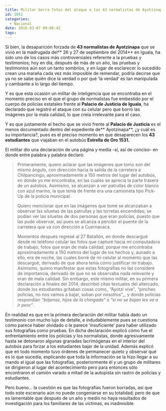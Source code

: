 ```yaml
---
title: Militar borra fotos del ataque a los 43 normalistas de Ayotzinapa por mala calidad
id: 1051
categories:
  - Nacional
date: 2016-03-07 09:08:42
tags:
---
```


<div id="stcpDiv">

Si bien, la desaparición forzada de **43 normalistas de Ayotzinapa** que se vivió en la madrugada del** 26 y 27 de septiembre del 2014** en Iguala, ha sido uno de los casos más controversiales referente a la pruebas y testimonios; hoy en día, después de más de un año, las pruebas y testimonios aún son un tanto sombríos, y en lugar de esclarecer lo sucedido crean una maraña cada vez más imposible de remendar, podría decirse que ya no se sabe quién dice la verdad o por qué ‘la verdad’ es tan manipulada y cambiante a lo largo del tiempo.

Y es que esta ocasión un militar de inteligencia que se encontraba en el momento preciso en el que el grupo de normalistas fue embestido por el cuerpo de policías estatales frente al **Palacio de Justicia de Iguala**, ha declarado que registró el ataque con su celular pero que borró las imágenes por la mala calidad, lo que creía irrelevante para el caso.

Y es que justamente el hecho que se vivió frente al **Palacio de Justicia** es el menos documentado dentro del expediente de** Ayotzinapa**, ¿y cuál es su importancia?, pues es el preciso momento en que desaparecen los **43 estudiantes** que viajaban en el autobús **Estrella de Oro 1531.**

El militar dio una declaración de una página y media -sí, así de conciso- en donde entre palabra y palabra declaró:
> Primeramente, quiero aclarar que las imágenes que tomo son del mismo ángulo, con dirección hacia la salida de la carretera a Chilpancingo, aproximadamente a 150 metros del lugar del autobús, en donde yo me encontraba, en las cuales se aprecia la parte trasera de un autobús. Asimismo, se alcanzan a ver patrullas de color blanco con azul marino, la que tenía de frente era una camioneta tipo Pick-Up de la policía municipal.> 
> 
> Quiero mencionar que en las imágenes que tomé se alcanzaban a observar las siluetas de las patrullas y las torretas encendidas; se podían ver las siluetas de dos personas que eran policías, puesto que las pude observar, así pues se alcanza a percibir el puente de la carretera que va con dirección a Cuernavaca.> 
> 
> Momentos después regresé al 27 Batallón, en donde descargué desde mi teléfono celular las fotos que capturé hacia mi computadora de trabajo, fotos que eran de mala calidad, porque me encontraba aproximadamente a 150 metros del lugar de los hechos y, aunado a ello, era de noche, las cuales borré de mi celular al momento que las descargué, derivado de que ahora tenía cómo justificar mi trabajo. Asimismo, quiero manifestar que estas fotografías no las consideré de importancia, derivado de que no se observaba nada relevante y eran de mala calidad.
Sin embargo, este mismo militar, en su primera declaración a finales del 2014, describió citas textuales del altercado, donde los estudiantes gritaban cosas como_ “Ayotzi vive”_,_ “pinches policías, no nos vamos a bajar, suban por nosotros”_, y donde policías respondían _“bájense, hijos de la chingada”_ o _“si no se bajan les va a ir peor”_.

En realidad es que en la primera declaración del militar había dado un testimonio con mucho lujo de detalle, e indudablemente pues se cuestiona cómo parece haber olvidado o le parece ‘insuficiente’ para haber utilizado sus fotografías como pruebas. En dicha declaración explicó cómo fue el enfrentamiento entre los policías y los normalistas, donde agresivamente hasta se detonaron algunas granadas lacrimógenas en el interior del autobús para forzar a los estudiantes bajar de la unidad. Además explicó que en todo momento tuvo órdenes de permanecer quieto y observar qué es lo que sucedía, explicando que toda la información se la hizo llegar a su mando al igual que las fotografías, posteriormente él y un grupo de militares se dirigieron al lugar del acontecimiento pero para entonces sólo encontraron el camión varado a mitad de la autopista sin rastro de policías y estudiantes.

Pero bueno… la cuestión es que las fotografías fueron borradas, así que todo este escenario aún no puede congeniarse en su totalidad; pero de que es lamentable que después de un año y medio no haya resultados de investigación para los familiares de las víctimas, es inadmisible.

</div>